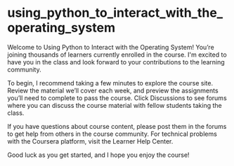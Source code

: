 # using_python_to_interact_with_the_operating_system
Welcome to Using Python to Interact with the Operating System! You’re joining thousands of learners currently enrolled in the course. I'm excited to have you in the class and look forward to your contributions to the learning community.

To begin, I recommend taking a few minutes to explore the course site. Review the material we’ll cover each week, and preview the assignments you’ll need to complete to pass the course. Click Discussions to see forums where you can discuss the course material with fellow students taking the class.

If you have questions about course content, please post them in the forums to get help from others in the course community. For technical problems with the Coursera platform, visit the Learner Help Center.

Good luck as you get started, and I hope you enjoy the course!
